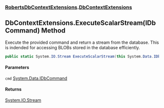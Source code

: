 ### [RobertsDbContextExtensions](RobertsDbContextExtensions 'RobertsDbContextExtensions').[DbContextExtensions](DbContextExtensions 'RobertsDbContextExtensions.DbContextExtensions')
## DbContextExtensions.ExecuteScalarStream(IDbCommand) Method
Execute the provided command and return a stream from the database. This is
indended for accessing BLOBs stored in the database efficiently.
```csharp
public static System.IO.Stream ExecuteScalarStream(this System.Data.IDbCommand cmd);
```
#### Parameters
<a name='RobertsDbContextExtensions_DbContextExtensions_ExecuteScalarStream(System_Data_IDbCommand)_cmd'></a>
`cmd` [System.Data.IDbCommand](https://docs.microsoft.com/en-us/dotnet/api/System.Data.IDbCommand 'System.Data.IDbCommand')  
  
#### Returns
[System.IO.Stream](https://docs.microsoft.com/en-us/dotnet/api/System.IO.Stream 'System.IO.Stream')  
